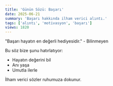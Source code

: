 ```yaml
---
title: 'Günün Sözü: Başarı'
date: 2025-06-21
summary: 'Başarı hakkında ilham verici alıntı.'
tags: ['alıntı', 'motivasyon', 'başarı']
views: 1820
---
```


"Başarı hayatın en değerli hediyesidir." - Bilinmeyen

Bu söz bize şunu hatırlatıyor:
- Hayatın değerini bil
- Anı yaşa
- Umutla ilerle

İlham verici sözler ruhumuza dokunur.